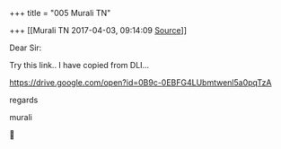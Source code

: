 +++
title = "005 Murali TN"

+++
[[Murali TN	2017-04-03, 09:14:09 [Source](https://groups.google.com/g/samskrita/c/lHTSUqtgiuU)]]



Dear Sir:

  

Try this link.. I have copied from DLI...

  

<https://drive.google.com/open?id=0B9c-0EBFG4LUbmtwenl5a0pqTzA>

  

regards

murali



